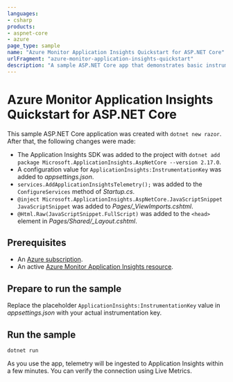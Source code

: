 ```yaml
---
languages:
- csharp
products:
- aspnet-core
- azure
page_type: sample
name: "Azure Monitor Application Insights Quickstart for ASP.NET Core"
urlFragment: "azure-monitor-application-insights-quickstart"
description: "A sample ASP.NET Core app that demonstrates basic instrumentation for Azure Monitor Application Insights."
---
```


<!-- 

This very simple sample is used to provide code snippets with highlighting for https://docs.microsoft.com/azure/azure-monitor/app/dotnet-quickstart

Please DO NOT update this sample unless you're making matching changes to that article!

Thanks!

 - The Management

-->

# Azure Monitor Application Insights Quickstart for ASP.NET Core

This sample ASP.NET Core application was created with `dotnet new razor`. After that, the following changes were made:

* The Application Insights SDK was added to the project with `dotnet add package Microsoft.ApplicationInsights.AspNetCore --version 2.17.0`.
* A configuration value for `ApplicationInsights:InstrumentationKey` was added to *appsettings.json*.
* `services.AddApplicationInsightsTelemetry();` was added to the `ConfigureServices` method of *Startup.cs*.
* `@inject Microsoft.ApplicationInsights.AspNetCore.JavaScriptSnippet JavaScriptSnippet` was added to *Pages/_ViewImports.cshtml*.
* `@Html.Raw(JavaScriptSnippet.FullScript)` was added to the `<head>` element in *Pages/Shared/_Layout.cshtml*.

## Prerequisites

* An [Azure subscription](https://azure.microsoft.com/free/dotnet/).
* An active [Azure Monitor Application Insights resource](https://docs.microsoft.com/azure/azure-monitor/app/create-new-resource).

## Prepare to run the sample

Replace the placeholder `ApplicationInsights:InstrumentationKey` value in *appsettings.json* with your actual instrumentation key.

## Run the sample

```dotnetcli
dotnet run
```

As you use the app, telemetry will be ingested to Application Insights within a few minutes. You can verify the connection using Live Metrics.
